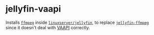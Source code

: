 # jellyfin-vaapi

Installs [`ffmpeg`](https://packages.ubuntu.com/focal/ffmpeg) inside [`linuxserver/jellyfin`](https://hub.docker.com/r/linuxserver/jellyfin), to replace [`jellyfin-ffmpeg`](https://github.com/jellyfin/jellyfin-ffmpeg) since it doesn't deal with [VAAPI](https://en.wikipedia.org/wiki/Video_Acceleration_API) correctly.

